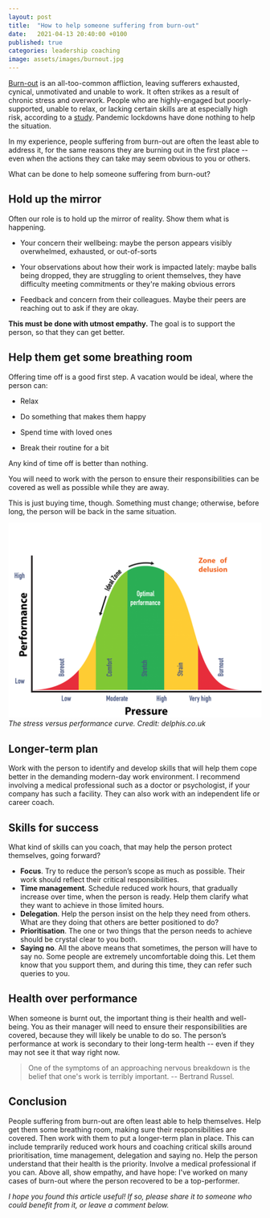 ```yaml
---
layout: post
title:  "How to help someone suffering from burn-out"
date:   2021-04-13 20:40:00 +0100
published: true
categories: leadership coaching
image: assets/images/burnout.jpg
---
```



[Burn-out](https://www.psychologytoday.com/us/basics/burnout) is an all-too-common affliction, leaving sufferers exhausted, cynical, unmotivated and unable to work. It often strikes as a result of chronic stress and overwork. People who are highly-engaged but poorly-supported, unable to relax, or lacking certain skills are at especially high risk, according to a [study](https://hbr.org/2018/02/1-in-5-highly-engaged-employees-is-at-risk-of-burnout). Pandemic lockdowns have done nothing to help the situation.

In my experience, people suffering from burn-out are often the least able to address it, for the same reasons they are burning out in the first place -- even when the actions they can take may seem obvious to you or others.

What can be done to help someone suffering from burn-out?

## Hold up the mirror

Often our role is to hold up the mirror of reality. Show them what is happening.

- Your concern their wellbeing: maybe the person appears visibly overwhelmed, exhausted, or out-of-sorts

- Your observations about how their work is impacted lately: maybe balls being dropped, they are struggling to orient themselves, they have difficulty meeting commitments or they're making obvious errors

- Feedback and concern from their colleagues. Maybe their peers are reaching out to ask if they are okay.

**This must be done with utmost empathy.** The goal is to support the person, so that they can get better.

## Help them get some breathing room

Offering time off is a good first step. A vacation would be ideal, where the person can:

- Relax

- Do something that makes them
happy

- Spend time with loved ones

- Break their routine for a bit

Any kind of time off is better than nothing.

You will need to work with the person to ensure their responsibilities can be covered as well as possible while they are away.

This is just buying time, though. Something must change; otherwise, before long, the person will be back in the same situation.

![Stress versus performance curve](/assets/images/stress-curve.png)
*The stress versus performance curve. Credit: delphis.co.uk* 

## Longer-term plan

Work with the person to identify and develop skills that will help them cope better in the demanding modern-day work environment. I recommend involving a medical professional such as a doctor or psychologist, if your company has such a facility. They can also work with an independent life or career coach.

## Skills for success

What kind of skills can you coach, that may help the person protect themselves, going forward?

- **Focus**. Try to reduce the person’s scope as much as possible. Their work should reflect their critical responsibilities.
- **Time management**. Schedule reduced work hours, that gradually increase over time, when the person is ready. Help them clarify what they want to achieve in those limited hours.
- **Delegation**. Help the person insist on the help they need from others. What are they doing that others are better positioned to do?
- **Prioritisation**. The one or two things that the person needs to achieve should be crystal clear to you both.
- **Saying no**. All the above means that sometimes, the person will have to say no. Some people are extremely uncomfortable doing this. Let them know that you support them, and during this time, they can refer such queries to you.

## Health over performance 

When someone is burnt out, the important thing is their health and well-being. You as their manager will need to ensure their responsibilities are covered, because they will likely be unable to do so. The person’s performance at work is secondary to their long-term health -- even if they may not see it that way right now.

> One of the symptoms of an approaching nervous breakdown is the belief that one's work is terribly important. -- Bertrand Russel.

## Conclusion

People suffering from burn-out are often least able to help themselves. Help get them some breathing room, making sure their responsibilities are covered. Then work with them to put a longer-term plan in place. This can include temprarily reduced  work hours and coaching critical skills around prioritisation, time management, delegation and saying no. Help the person understand that their health is the priority. Involve a medical professional if you can. Above all, show empathy, and have hope: I've worked on many cases of burn-out where the person  recovered to be a top-performer.

*I hope you found this article useful! If so, please share it to someone who could benefit from it, or leave a comment below.*